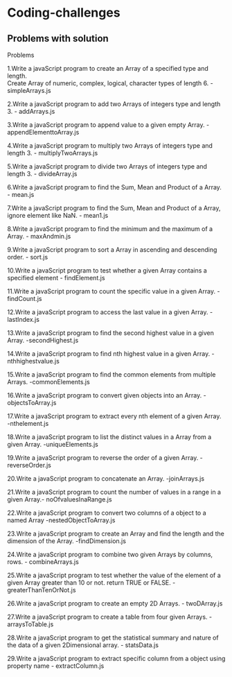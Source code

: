 # Coding-challenges

## Problems with solution

Problems

1.Write a javaScript program to create an Array of a specified type and length.  
Create Array of numeric, complex, logical, character types of length 6. - simpleArrays.js

2.Write a javaScript program to add two Arrays of integers type and length 3. - addArrays.js

3.Write a javaScript program to append value to a given empty Array. - appendElementtoArray.js

4.Write a javaScript program to multiply two Arrays of integers type and length 3. - multiplyTwoArrays.js

5.Write a javaScript program to divide two Arrays of integers type and length 3. - divideArray.js

6.Write a javaScript program to find the Sum, Mean and Product of a Array. - mean.js

7.Write a javaScript program to find the Sum, Mean and Product of a Array, ignore element like NaN. - mean1.js

8.Write a javaScript program to find the minimum and the maximum of a Array. - maxAndmin.js

9.Write a javaScript program to sort a Array in ascending and descending order. - sort.js

10.Write a javaScript program to test whether a given Array contains a specified element - findElement.js

11.Write a javaScript program to count the specific value in a given Array. - findCount.js

12.Write a javaScript program to access the last value in a given Array. - lastIndex.js

13.Write a javaScript program to find the second highest value in a given Array. -secondHighest.js

14.Write a javaScript program to find nth highest value in a given Array. -nthhighestvalue.js

15.Write a javaScript program to find the common elements from multiple Arrays. -commonElements.js

16.Write a javaScript program to convert given objects into an Array. -objectsToArray.js

17.Write a javaScript program to extract every nth element of a given Array. -nthelement.js

18.Write a javaScript program to list the distinct values in a Array from a given Array. -uniqueElements.js

19.Write a javaScript program to reverse the order of a given Array. -reverseOrder.js

20.Write a javaScript program to concatenate an Array. -joinArrays.js

21.Write a javaScript program to count the number of values in a range in a given Array.- noOfvaluesInaRange.js

22.Write a javaScript program to convert two columns of a object to a named Array -nestedObjectToArray.js

23.Write a javaScript program to create an Array and find the length and the dimension of the Array. -findDimension.js

24.Write a javaScript program to combine two given Arrays by columns, rows. - combineArrays.js

25.Write a javaScript program to test whether the value of the element of a given Array greater than 10 or not. return TRUE or FALSE. - greaterThanTenOrNot.js

26.Write a javaScript program to create an empty 2D Arrays. - twoDArray.js

27.Write a javaScript program to create a table from four given Arrays. - arraysToTable.js

28.Write a javaScript program to get the statistical summary and nature of the data of a given 2Dimensional array. - statsData.js

29.Write a javaScript program to extract specific column from a object using property name - extractColumn.js
